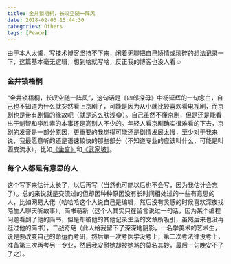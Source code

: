 ```yaml
---
title: 金井锁梧桐，长叹空随一阵风
date: 2018-02-03 15:44:30
categories: Others
tags: [Peace]
---
```


由于本人太懒，写技术博客坚持不下来，闲着无聊把自己矫情或琐碎的想法记录一下，这篇基本毫无逻辑，想到啥就写啥，反正我的博客也没人看:relaxed:

<!--more-->

### 金井锁梧桐

“金井锁梧桐，长叹空随一阵风”，这句话是《四郎探母》中杨延辉的一句念白，自己也不知道为什么就突然看上京剧了，可能是因为从小就比较喜欢看电视剧，而京剧也是带有剧情的缘故吧（就是这么肤浅😂）。自己虽然不懂京剧，但是还是能看出于魁智和李胜素的本事还是高别人不少的。年轻人看京剧确实很难看的下去，京剧的发音是一部分原因，更重要的我觉得可能还是剧情发展太慢，至少对于我来说，我最愿意听的还是语速较快的那些部分（不知道专业的应该叫什么，可能是叫西皮流水），比如[《坐宫》](https://www.youtube.com/watch?v=ShY_Xk6B-xA)和[《武家坡》](https://www.youtube.com/watch?v=FkJmO8GyHk0)。

### 每个人都是有意思的人

这个写下来估计太长了，以后再写（当然也可能以后也不会写，因为我估计会忘了）。总的来说就是交流过的但却因种种原因没有长时间相处过的一些有意思的人，比如网易大佬（哈哈哈这个人说自己是编辑，然后没有灵感的时候喜欢深夜找陌生人聊天听故事），简书萌新（这个人其实只在留言说过一句话，因为某个编程问题看到了他的简书，但是却被他的其他记录生活的文章所吸引，虽然后来也没再逛过他的简书），二战奇葩（此人给我留下了深深地阴影，一名学美术的艺术生，说是要改变自己的命运而考研，然后第一次考医学没考上，第二次考法律没考上，准备第三次再考另一专业，然后我安慰她却被她骂的莫名其妙，最后一句晚安不了了之）。
